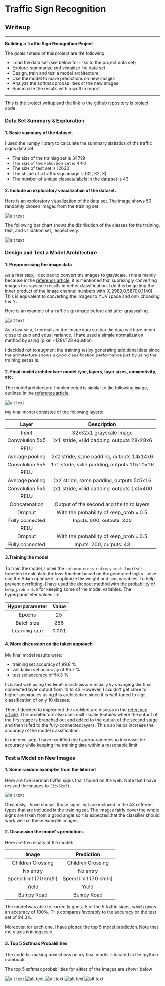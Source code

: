 # **Traffic Sign Recognition** 

## Writeup

---

**Building a Traffic Sign Recognition Project**

The goals / steps of this project are the following:
* Load the data set (see below for links to the project data set)
* Explore, summarize and visualize the data set
* Design, train and test a model architecture
* Use the model to make predictions on new images
* Analyze the softmax probabilities of the new images
* Summarize the results with a written report


[//]: # (Image References)

[image1]: ./Report/signs.png 
[image2]: ./Report/distribution.png
[image3]: ./Report/grayscale.png
[image4]: ./Report/architecture.png
[image5]: ./Report/web_signs.png
[image6]: ./Report/image_01.png
[image7]: ./Report/image_02.png
[image8]: ./Report/image_03.png
[image9]: ./Report/image_04.png
[image10]: ./Report/image_05.png
---

This is the project writup and the link to the github repository is [project code](https://github.com/udacity/CarND-Traffic-Sign-Classifier-Project/blob/master/Traffic_Sign_Classifier.ipynb).

### Data Set Summary & Exploration

#### 1. Basic summary of the dataset.

I used the numpy library to calculate the summary statistics of the traffic
signs data set:

* The size of the training set is 34799
* The size of the validation set is 4410
* The size of test set is 12630
* The shape of a traffic sign image is (32, 32, 3)
* The number of unique classes/labels in the data set is 43

#### 2. Include an exploratory visualization of the dataset.

Here is an exploratory visualization of the data set. The image shows 50 randomly chosen images from the training set.

![alt text][image1]

The following bar chart shows the distribution of the classes for the training, test, and validation set, respectively.

![alt text][image2]

### Design and Test a Model Architecture

#### 1. Preprocessing the image data

As a first step, I decided to convert the images to grayscale. This is mainly because in the [reference article](http://yann.lecun.com/exdb/publis/pdf/sermanet-ijcnn-11.pdf), it is mentioned that suprisingly converting images to grayscale results in better classification. I do this by getting the inner product of the image channel numbers with [0.2989,0.5870,0.1140]. This is equivalent to converting the images to YUV space and only choosing the Y. 

Here is an example of a traffic sign image before and after grayscaling.

![alt text][image3]

As a last step, I normalized the image data so that the data will have mean close to zero and equal variance. I have used a simple normalization method by using (pixel - 128)/128 equation.

I decided not to augment the training set by generating additional data since the architecture shows a good classification performance just by using the training set as is.

#### 2. Final model architecture: model type, layers, layer sizes, connectivity, etc.

The model architecture I implemented is similar to the following image, outlined in the [reference article](http://yann.lecun.com/exdb/publis/pdf/sermanet-ijcnn-11.pdf).

![alt text][image4]

My final model consisted of the following layers:

| Layer         		|     Description	        					| 
|:---------------------:|:---------------------------------------------:| 
| Input         		| 32x32x1 grayscale image   					| 
| Convolution 5x5     	| 1x1 stride, valid padding, outputs 28x28x6 	|
| RELU					|												|
| Average pooling	    | 2x2 stride, same padding, outputs 14x14x6 	|
| Convolution 5x5	    | 1x1 stride, valid padding, outputs 10x10x16 	|
| RELU					|												|
| Average pooling	    | 2x2 stride, same padding, outputs 5x5x16  	|
| Convolution 5x5	    | 1x1 stride, valid padding, outputs 1x1x400 	|
| RELU					|												|
| Concatenation		    | Output of the second and the third layers     |
| Dropout     		    | With the probability of keep_prob = 0.5       |
| Fully connected		| Inputs: 800, outputs: 200                     |
| RELU					|												|
| Dropout     		    | With the probability of keep_prob = 0.5       |
| Fully connected		| Inputs: 200, outputs: 43                      |
 


#### 3.Training the model

To train the model, I used the `softmax_cross_entropy_with_logits()` function to calculate the loss function based on the generated logits. I also use the Adam optimizer to optimize the weight and bias variables. To help prevent overfitting, I have used the dropout method with the probability of `keep_prob = 0.5` for keeping some of the model variables. The hyperparameter values are 

| Hyperparameter | Value |
|:--------------:|:-----:|
|Epochs          | 25    |
|Batch size      | 256   |
|Learning rate   | 0.001 |

#### 4. More discussion on the taken approach

My final model results were:
* training set accuracy of 99.8 %
* validation set accuracy of 95.7 % 
* test set accuracy of 94.3 %

I started with using the lenet-5 architecture initially by changing the final connected layer  output from 10 to 43. However, I couldn't get close to higher accuracies using this architecture since it is well-tuned fo digit classification of only 10 classes. 

Then, I decided to implement the architecture discuss in the [reference article](http://yann.lecun.com/exdb/publis/pdf/sermanet-ijcnn-11.pdf). This architecture also uses multi-scale features where the output of the first stage is branched out and added to the output of the second stage and then is fed to the fully-connected layers. This also helps increase the accuracy of the model classification. 

In the next step, I have modified the hyperparameters to increase the accuracy while keeping the training time within a reasonable limit. 
 

### Test a Model on New Images

#### 1. Some random examples from the Internet

Here are five German traffic signs that I found on the web. Note that I have resized the images to `(32x32x3)`.

![alt text][image5]

Obviously, I have chosen those signs that are included in the 43 different types that are included in the training set. The images fairly cover the whole signs are taken from a good angle so it is expected that the classifier should work well on these example images.

#### 2. Discussion the model's predictions 

Here are the results of the model:

| Image			        |     Prediction	        					| 
|:---------------------:|:---------------------------------------------:| 
| Children Crossing 	| Children Crossing              				| 
| No entry     			| No entry 										|
| Speed limit (70 km/h) | Speed limit (70 km/h)             			|
| Yield          		| Yield      					 				|
| Bumpy Road			| Bumpy Road      							|


The model was able to correctly guess 5 of the 5 traffic signs, which gives an accuracy of 100%. This compares favorably to the accuracy on the test set of 94.3%. 

Moreover, for each one, I have plotted the top 5 model prediction. Note that the y axis is in logscale. 


#### 3. Top 5 Softmax Probabilities

The code for making predictions on my final model is located in the  Ipython notebook.

The top 5 softmax probabilities for either of the images are shown below

![alt text][image6]
![alt text][image7]
![alt text][image8]
![alt text][image9]
![alt text][image10]